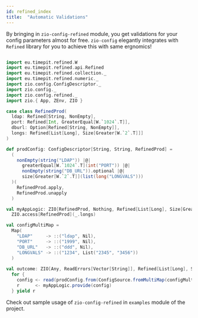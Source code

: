 ```yaml
---
id: refined_index
title:  "Automatic Validations"
---
```


By bringing in `zio-config-refined` module, you get validations for your config parameters almost for free. 
`zio-config` elegantly integrates with `Refined` library for you to achieve this with same ergnomics!

```scala mdoc:silent

import eu.timepit.refined.W
import eu.timepit.refined.api.Refined
import eu.timepit.refined.collection._
import eu.timepit.refined.numeric._
import zio.config.ConfigDescriptor._
import zio.config._
import zio.config.refined._
import zio.{ App, ZEnv, ZIO }

case class RefinedProd(
  ldap: Refined[String, NonEmpty],
  port: Refined[Int, GreaterEqual[W.`1024`.T]],
  dburl: Option[Refined[String, NonEmpty]],
  longs: Refined[List[Long], Size[Greater[W.`2`.T]]]
)

def prodConfig: ConfigDescriptor[String, String, RefinedProd] =
  (
    nonEmpty(string("LDAP")) |@|
      greaterEqual[W.`1024`.T](int("PORT")) |@|
      nonEmpty(string("DB_URL")).optional |@|
      size[Greater[W.`2`.T]](list(long("LONGVALS")))
  )(
    RefinedProd.apply,
    RefinedProd.unapply
  )

val myAppLogic: ZIO[RefinedProd, Nothing, Refined[List[Long], Size[Greater[W.`2`.T]]]] =
  ZIO.access[RefinedProd](_.longs)

val configMultiMap =
  Map(
    "LDAP"     -> ::("ldap", Nil),
    "PORT"     -> ::("1999", Nil),
    "DB_URL"   -> ::("ddd", Nil),
    "LONGVALS" -> ::("1234", List("2345", "3456"))
  )
  
val outcome: ZIO[Any, ReadErrors[Vector[String]], Refined[List[Long], Size[Greater[W.`2`.T]]]] =
  for {
    config <- read(prodConfig.from(ConfigSource.fromMultiMap(configMultiMap)))
    r      <- myAppLogic.provide(config)
  } yield r
```

Check out sample usage of `zio-config-refined` in `examples` module of the project.